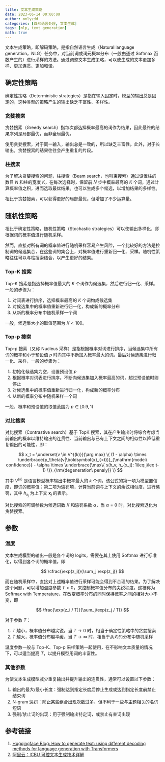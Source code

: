```yaml
---
title: 文本生成策略
date: 2023-06-14 00:00:00
author: onlyzdd
categories: [自然语言处理, 文本生成]
tags: [nlp, text generation]
math: true
---
```


文本生成策略，即解码策略，是指自然语言生成（Natural language generation，NLG）任务中，对当前词或词元概率分布（一般由通过 Softmax 函数产生的）进行采样的方法。通过调整文本生成策略，可以使生成的文本更加多样、更加连贯、更加和谐。

## 确定性策略

确定性策略（Deterministic strategies）是指在输入固定时，模型的输出总是固定的，这种类型的策略产生的输出缺乏丰富性、多样性。

### 贪婪搜索

贪婪搜索（Greedy search）指每次都选择概率最高的词作为结果，因此最终的结果序列是局部最优，而非全局最优。

使用贪婪搜索，对于同一输入，输出总是一致的，所以缺乏丰富性。此外，对于长输出，贪婪搜索的结果往往会产生重复的片段。

### 柱搜索

为了解决贪婪搜索的问题，柱搜索（Beam search，也叫束搜索）通过设置柱的数目 $N$ 和柱的宽度 $K$，在每次选择时，保留前 $N$ 步中概率最高的 $K$ 个词，通过计算概率值之积，进而选取最优结果。也可以生成多个候选，以增加结果的多样性。

相比于贪婪搜索，可以获得更好的局部最优，但增加了不少运算量。

## 随机性策略

相比于确定性策略，随机性策略（Stochastic strategies）可以使输出多样化，即根据词的概率值进行随机采样。

然而，直接对所有词的概率值进行随机采样容易产生风险，一个比较好的方法是控制词的候选集合，在这些词的集合上，对概率值进行重新归一化、采样。随机性策略往往可以与柱搜索结合，以产生更好的结果。

### Top-K 搜索

Top-K 搜索是指选择概率值最大的 $K$ 个词作为候选集，然后进行归一化、采样。一般的步骤为：

1. 对词表进行排序，选择概率最高的 $K$ 个词构成候选集
2. 对候选集中的概率值重新进行归一化，构成新的概率分布
3. 从新的概率分布中随机采样一个词

一般，候选集大小的取值范围为 $K < 100$。

### Top-p 搜索

Top-p 搜索（又称 Nucleus 采样）是指根据概率对词进行排序，当候选集中所有词的概率和小于预设值 $p$ 时向其中不断加入概率最大的词。最后对候选集进行归一化、采样，一般的步骤为：

1. 初始化候选集为空，设置预设值 $p$
2. 根据概率对词表进行排序，不断向候选集加入概率最高的词，超过预设值时则停止
3. 对候选集中的概率值重新进行归一化，构成新的概率分布
4. 从新的概率分布中随机采样一个词

一般，概率和预设值的取值范围为 $p\in [0.9, 1)$

### 对比搜索

对比搜索（Contrastive search）基于 TopK 搜索，其在产生输出时将综合考虑当前输出的概率以维持输出的连贯性、当前输出与已有上下文之间的相似性以降低重复输出的可能性，即：

$$
x_t = \underset{v \in V^{(k)}}{\arg max}
	  \{ 
	  	(1 - \alpha) \times 
	  	\underbrace{p_\theta(v|\boldsymbol{x}_{<t})}_{\mathrm{model\ confidence}}
	  	- \alpha \times
	  	\underbrace{\max\{ s(h_v, h_{x_j}: 1\leq j\leq t- 1) \}}_{\rm{degeneration\ penaly}}
	  \}
$$

其中 $V^{(k)}$ 是语言模型概率输出中概率最大的 $k$ 个词，该公式的第一项为模型置信度，即词的概率值；第二项为惩罚项，计算当前词与上下文的余弦相似度，进行惩罚，其中 $h_{x_j}$ 为上下文 $\boldsymbol{x}_j$ 的表示。

对比搜索的可调参数为候选词数 $K$ 和惩罚系数 $\alpha$，当 $\alpha=0$ 时，对比搜索退化为贪婪搜索。

## 参数

### 温度

文本生成模型的输出一般是各个词的 logits，需要在其上使用 Softmax 进行标准化，以得到各个词的概率值，即

$$
\cfrac{\exp(z_i)}{\sum_j \exp(z_j)}
$$

而在随机采样中，直接对上述概率值进行采样可能会得到不合理的结果。为了解决这个问题，可以增加温度参数 $T > 0$，来控制概率值分布的尖锐程度。这被称为 Softmax with Temperature，在改变概率分布的同时保持概率之间的相对大小不变，即

$$
\frac{\exp(z_i / T)}{\sum_j\exp(z_j / T)}
$$

对于参数 $T$：

1. $T$ 越小，概率值分布越尖锐，当 $T \rightarrow 0$ 时，相当于确定性策略中的贪婪搜索
2. $T$ 越大，概率值分布越平缓，当 $T \rightarrow \infty$ 时，相当于从均匀分布中随机采样

温度参数一般与 Top-K、Top-p 采样策略一起使用，在不影响文本质量的情况下，可以适当提高 $T$，以提升模型用词的丰富性。

### 其他参数

为使文本生成模型减少重复输出并提升输出的连贯性，通常可以设置以下参数：

1. 输出的最大/最小长度：强制达到指定长度后停止生成或达到指定长度前禁止结束词
2. N-gram 惩罚：防止某些组合出现次数过多，但不利于一些与主题相关的名词短语
2. 强制/禁止词的出现：用于强制输出特定词，或禁止有害词出现

## 参考链接

1. [Huggingface Blog: How to generate text: using different decoding methods for language generation with Transformers](https://huggingface.co/blog/how-to-generate)
1. [阿里云：ICBU 可控文本生成技术详解](https://zhuanlan.zhihu.com/p/415309828)

